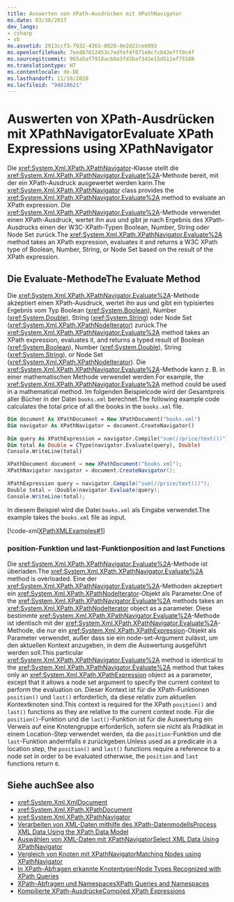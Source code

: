 ```yaml
---
title: Auswerten von XPath-Ausdrücken mit XPathNavigator
ms.date: 03/30/2017
dev_langs:
- csharp
- vb
ms.assetid: 2913ccf3-f932-4363-8028-9e2d22ce6093
ms.openlocfilehash: 7ee487012453c7edfef4f071e0cfc843efff0c4f
ms.sourcegitcommit: 965a5af7918acb0a3fd3baf342e15d511ef75188
ms.translationtype: HT
ms.contentlocale: de-DE
ms.lasthandoff: 11/18/2020
ms.locfileid: "94818621"
---
```

# <a name="evaluate-xpath-expressions-using-xpathnavigator"></a><span data-ttu-id="a40d1-102">Auswerten von XPath-Ausdrücken mit XPathNavigator</span><span class="sxs-lookup"><span data-stu-id="a40d1-102">Evaluate XPath Expressions using XPathNavigator</span></span>
<span data-ttu-id="a40d1-103">Die <xref:System.Xml.XPath.XPathNavigator>-Klasse stellt die <xref:System.Xml.XPath.XPathNavigator.Evaluate%2A>-Methode bereit, mit der ein XPath-Ausdruck ausgewertet werden kann.</span><span class="sxs-lookup"><span data-stu-id="a40d1-103">The <xref:System.Xml.XPath.XPathNavigator> class provides the <xref:System.Xml.XPath.XPathNavigator.Evaluate%2A> method to evaluate an XPath expression.</span></span> <span data-ttu-id="a40d1-104">Die <xref:System.Xml.XPath.XPathNavigator.Evaluate%2A>-Methode verwendet einen XPath-Ausdruck, wertet ihn aus und gibt je nach Ergebnis des XPath-Ausdrucks einen der W3C-XPath-Typen Boolean, Number, String oder Node Set zurück.</span><span class="sxs-lookup"><span data-stu-id="a40d1-104">The <xref:System.Xml.XPath.XPathNavigator.Evaluate%2A> method takes an XPath expression, evaluates it and returns a W3C XPath type of Boolean, Number, String, or Node Set based on the result of the XPath expression.</span></span>  
  
## <a name="the-evaluate-method"></a><span data-ttu-id="a40d1-105">Die Evaluate-Methode</span><span class="sxs-lookup"><span data-stu-id="a40d1-105">The Evaluate Method</span></span>  
 <span data-ttu-id="a40d1-106">Die <xref:System.Xml.XPath.XPathNavigator.Evaluate%2A>-Methode akzeptiert einen XPath-Ausdruck, wertet ihn aus und gibt ein typisiertes Ergebnis vom Typ Boolean (<xref:System.Boolean>), Number (<xref:System.Double>), String (<xref:System.String>) oder Node Set (<xref:System.Xml.XPath.XPathNodeIterator>) zurück.</span><span class="sxs-lookup"><span data-stu-id="a40d1-106">The <xref:System.Xml.XPath.XPathNavigator.Evaluate%2A> method takes an XPath expression, evaluates it, and returns a typed result of Boolean (<xref:System.Boolean>), Number (<xref:System.Double>), String (<xref:System.String>), or Node Set (<xref:System.Xml.XPath.XPathNodeIterator>).</span></span> <span data-ttu-id="a40d1-107">Die <xref:System.Xml.XPath.XPathNavigator.Evaluate%2A>-Methode kann z. B. in einer mathematischen Methode verwendet werden.</span><span class="sxs-lookup"><span data-stu-id="a40d1-107">For example, the <xref:System.Xml.XPath.XPathNavigator.Evaluate%2A> method could be used in a mathematical method.</span></span> <span data-ttu-id="a40d1-108">Im folgenden Beispielcode wird der Gesamtpreis aller Bücher in der Datei `books.xml` berechnet.</span><span class="sxs-lookup"><span data-stu-id="a40d1-108">The following example code calculates the total price of all the books in the `books.xml` file.</span></span>  
  
```vb  
Dim document As XPathDocument = New XPathDocument("books.xml")  
Dim navigator As XPathNavigator = document.CreateNavigator()  
  
Dim query As XPathExpression = navigator.Compile("sum(//price/text())")  
Dim total As Double = CType(navigator.Evaluate(query), Double)  
Console.WriteLine(total)  
```  
  
```csharp  
XPathDocument document = new XPathDocument("books.xml");  
XPathNavigator navigator = document.CreateNavigator();  
  
XPathExpression query = navigator.Compile("sum(//price/text())");  
Double total = (Double)navigator.Evaluate(query);  
Console.WriteLine(total);  
```  
  
 <span data-ttu-id="a40d1-109">In diesem Beispiel wird die Datei `books.xml` als Eingabe verwendet.</span><span class="sxs-lookup"><span data-stu-id="a40d1-109">The example takes the `books.xml` file as input.</span></span>  
  
 [!code-xml[XPathXMLExamples#1](../../../../samples/snippets/xml/VS_Snippets_Data/XPathXMLExamples/XML/books.xml#1)]  
  
### <a name="position-and-last-functions"></a><span data-ttu-id="a40d1-110">position-Funktion und last-Funktion</span><span class="sxs-lookup"><span data-stu-id="a40d1-110">position and last Functions</span></span>  
 <span data-ttu-id="a40d1-111">Die <xref:System.Xml.XPath.XPathNavigator.Evaluate%2A>-Methode ist überladen.</span><span class="sxs-lookup"><span data-stu-id="a40d1-111">The <xref:System.Xml.XPath.XPathNavigator.Evaluate%2A> method is overloaded.</span></span> <span data-ttu-id="a40d1-112">Eine der <xref:System.Xml.XPath.XPathNavigator.Evaluate%2A>-Methoden akzeptiert ein <xref:System.Xml.XPath.XPathNodeIterator>-Objekt als Parameter.</span><span class="sxs-lookup"><span data-stu-id="a40d1-112">One of the <xref:System.Xml.XPath.XPathNavigator.Evaluate%2A> methods takes an <xref:System.Xml.XPath.XPathNodeIterator> object as a parameter.</span></span> <span data-ttu-id="a40d1-113">Diese bestimmte <xref:System.Xml.XPath.XPathNavigator.Evaluate%2A>-Methode ist identisch mit der <xref:System.Xml.XPath.XPathNavigator.Evaluate%2A>-Methode, die nur ein <xref:System.Xml.XPath.XPathExpression>-Objekt als Parameter verwendet, außer dass sie ein node-set-Argument zulässt, um den aktuellen Kontext anzugeben, in dem die Auswertung ausgeführt werden soll.</span><span class="sxs-lookup"><span data-stu-id="a40d1-113">This particular <xref:System.Xml.XPath.XPathNavigator.Evaluate%2A> method is identical to the <xref:System.Xml.XPath.XPathNavigator.Evaluate%2A> method that takes only an <xref:System.Xml.XPath.XPathExpression> object as a parameter, except that it allows a node set argument to specify the current context to perform the evaluation on.</span></span> <span data-ttu-id="a40d1-114">Dieser Kontext ist für die XPath-Funktionen `position()` und `last()` erforderlich, da diese relativ zum aktuellen Kontextknoten sind.</span><span class="sxs-lookup"><span data-stu-id="a40d1-114">This context is required for the XPath `position()` and `last()` functions as they are relative to the current context node.</span></span> <span data-ttu-id="a40d1-115">Für die `position()`-Funktion und die `last()`-Funktion ist für die Auswertung ein Verweis auf eine Knotengruppe erforderlich, sofern sie nicht als Prädikat in einem Location-Step verwendet werden, da die `position`-Funktion und die `last`-Funktion andernfalls `0` zurückgeben.</span><span class="sxs-lookup"><span data-stu-id="a40d1-115">Unless used as a predicate in a location step, the `position()` and `last()` functions require a reference to a node set in order to be evaluated otherwise, the `position` and `last` functions return `0`.</span></span>  
  
## <a name="see-also"></a><span data-ttu-id="a40d1-116">Siehe auch</span><span class="sxs-lookup"><span data-stu-id="a40d1-116">See also</span></span>

- <xref:System.Xml.XmlDocument>
- <xref:System.Xml.XPath.XPathDocument>
- <xref:System.Xml.XPath.XPathNavigator>
- [<span data-ttu-id="a40d1-117">Verarbeiten von XML-Daten mithilfe des XPath-Datenmodells</span><span class="sxs-lookup"><span data-stu-id="a40d1-117">Process XML Data Using the XPath Data Model</span></span>](process-xml-data-using-the-xpath-data-model.md)
- [<span data-ttu-id="a40d1-118">Auswählen von XML-Daten mit XPathNavigator</span><span class="sxs-lookup"><span data-stu-id="a40d1-118">Select XML Data Using XPathNavigator</span></span>](select-xml-data-using-xpathnavigator.md)
- [<span data-ttu-id="a40d1-119">Vergleich von Knoten mit XPathNavigator</span><span class="sxs-lookup"><span data-stu-id="a40d1-119">Matching Nodes using XPathNavigator</span></span>](matching-nodes-using-xpathnavigator.md)
- [<span data-ttu-id="a40d1-120">In XPath-Abfragen erkannte Knotentypen</span><span class="sxs-lookup"><span data-stu-id="a40d1-120">Node Types Recognized with XPath Queries</span></span>](node-types-recognized-with-xpath-queries.md)
- [<span data-ttu-id="a40d1-121">XPath-Abfragen und Namespaces</span><span class="sxs-lookup"><span data-stu-id="a40d1-121">XPath Queries and Namespaces</span></span>](xpath-queries-and-namespaces.md)
- [<span data-ttu-id="a40d1-122">Kompilierte XPath-Ausdrücke</span><span class="sxs-lookup"><span data-stu-id="a40d1-122">Compiled XPath Expressions</span></span>](compiled-xpath-expressions.md)
